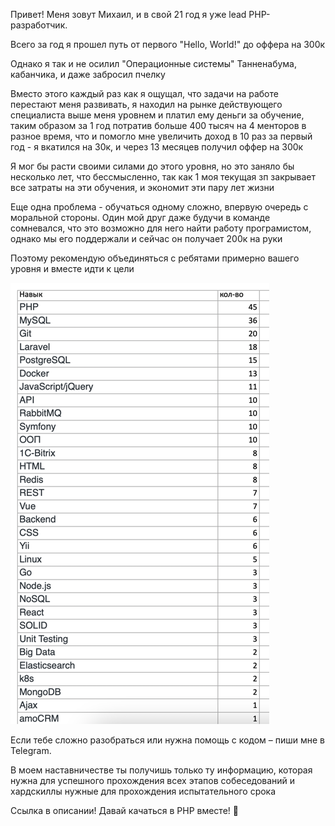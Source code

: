 Привет! Меня зовут Михаил, и в свой 21 год я уже lead PHP-разработчик.

Всего за год я прошел путь от первого "Hello, World!" до оффера на 300к

Однако я так и не осилил "Операционные системы" Танненабума, кабанчика, и даже забросил пчелку

Вместо этого каждый раз как я ощущал, что задачи на работе перестают меня развивать, 
я находил на рынке действующего специалиста выше меня уровнем и платил ему деньги за обучение, 
таким образом за 1 год потратив больше 400 тысяч на 4 менторов в разное время, 
что и помогло мне увеличить доход в 10 раз за первый год - я вкатился на 30к, и через 13 месяцев получил оффер на 300к

Я мог бы расти своими силами до этого уровня, но это заняло бы несколько лет, что бессмысленно, так как 1 моя текущая зп закрывает все затраты на эти обучения, и экономит эти пару лет жизни 

Еще одна проблема - обучаться одному сложно, впервую очередь с моральной стороны. Один мой друг даже будучи в команде сомневался, что это возможно для него найти работу програмистом, однако мы его поддержали и сейчас он получает 200к на руки

Поэтому рекомендую объединяться с ребятами примерно вашего уровня и вместе идти к цели

![img.png](img.png)

Если тебе сложно разобраться или нужна помощь с кодом – пиши мне в Telegram.

В моем наставничестве ты получишь только ту информацию, которая нужна для успешного прохождения всех этапов собеседований и хардскиллы нужные для прохождения испытательного срока

Ссылка в описании! Давай качаться в PHP вместе! 🚀